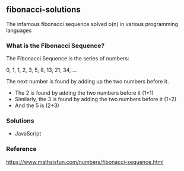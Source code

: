 ## fibonacci-solutions

The infamous fibonacci sequence solved o(n) in various programming languages

### What is the Fibonacci Sequence?

The Fibonacci Sequence is the series of numbers:

0, 1, 1, 2, 3, 5, 8, 13, 21, 34, ...

The next number is found by adding up the two numbers before it.

* The 2 is found by adding the two numbers before it (1+1)
* Similarly, the 3 is found by adding the two numbers before it (1+2)
* And the 5 is (2+3)

### Solutions

* JavaScript

### Reference

https://www.mathsisfun.com/numbers/fibonacci-sequence.html

